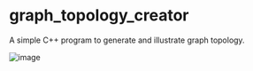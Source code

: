 # graph_topology_creator
A simple C++ program to generate and illustrate graph topology.

![image](https://user-images.githubusercontent.com/118558122/236604146-76bed4a1-4992-4b12-b1c6-d471cf305f68.png)
